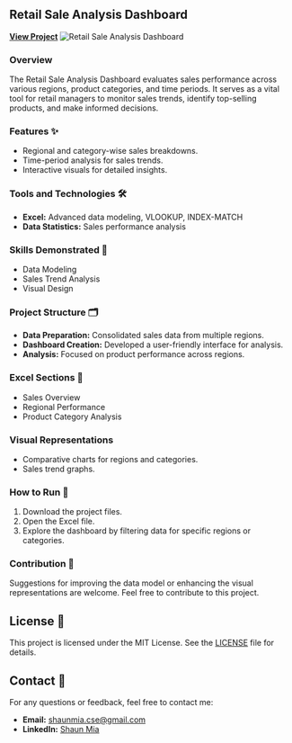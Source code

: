 ## Retail Sale Analysis Dashboard

**[View Project](https://github.com/shaun-mia/Excel-dashboard-Project/tree/main/Retail%20Sale)**
![Retail Sale Analysis Dashboard](https://github.com/shaun-mia/Excel-dashboard-Project/blob/main/images/Retail%20Sale.png)

### Overview
The Retail Sale Analysis Dashboard evaluates sales performance across various regions, product categories, and time periods. It serves as a vital tool for retail managers to monitor sales trends, identify top-selling products, and make informed decisions.

### Features ✨
- Regional and category-wise sales breakdowns.
- Time-period analysis for sales trends.
- Interactive visuals for detailed insights.

### Tools and Technologies 🛠️
- **Excel:** Advanced data modeling, VLOOKUP, INDEX-MATCH
- **Data Statistics:** Sales performance analysis

### Skills Demonstrated 🧩
- Data Modeling
- Sales Trend Analysis
- Visual Design

### Project Structure 🗂️
- **Data Preparation:** Consolidated sales data from multiple regions.
- **Dashboard Creation:** Developed a user-friendly interface for analysis.
- **Analysis:** Focused on product performance across regions.

### Excel Sections 📌
- Sales Overview
- Regional Performance
- Product Category Analysis

### Visual Representations
- Comparative charts for regions and categories.
- Sales trend graphs.

### How to Run 🚀
1. Download the project files.
2. Open the Excel file.
3. Explore the dashboard by filtering data for specific regions or categories.

### Contribution 🤝
Suggestions for improving the data model or enhancing the visual representations are welcome. Feel free to contribute to this project.


## License 📜
This project is licensed under the MIT License. See the [LICENSE](LICENSE) file for details.

## Contact 📧
For any questions or feedback, feel free to contact me:

- **Email:** shaunmia.cse@gmail.com
- **LinkedIn:** [Shaun Mia](https://www.linkedin.com/in/shaun-mia)
